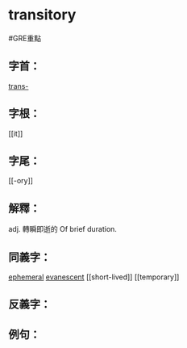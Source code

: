 # transitory

#GRE重點 
## 字首：
[trans-](/Root%20Prefix%20and%20Suffix/T/trans-.md)

## 字根：
[[it]]

## 字尾：
[[-ory]]


## 解釋：
adj.
轉瞬即逝的
Of brief duration.

## 同義字：
[ephemeral](/Vocabulary/E/ephemeral.md)
[evanescent](/Vocabulary/E/evanescent.md)
[[short-lived]]
[[temporary]]
## 反義字：

## 例句：

